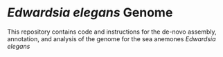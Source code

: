 # *Edwardsia elegans* Genome
This repository contains code and instructions for the de-novo assembly, annotation, and analysis of the genome for the sea anemones *Edwardsia elegans*
